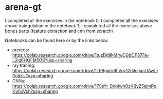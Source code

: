 # arena-gt
I completed all the exercises in the notebook 0.
I completed all the exercises above traingulation in the notebook 1.
I completed all the exercises above bonus parts (feature extraction and cnn from scratch)

Notebooks can be found here or by the links below.

- prereqs: https://colab.research.google.com/drive/1tuzDd9kMrwCGbOF37Fe-L2Ig6HQFM5OS?usp=sharing
- ray tracing: https://colab.research.google.com/drive/1LE8gjoU6LVoy12di5kjanLlAwLi0ubzU?usp=sharing
- CNNs: https://colab.research.google.com/drive/17SsYr_BnplwhOzKByZ5ejmPs_KV6oVsh?usp=sharing
